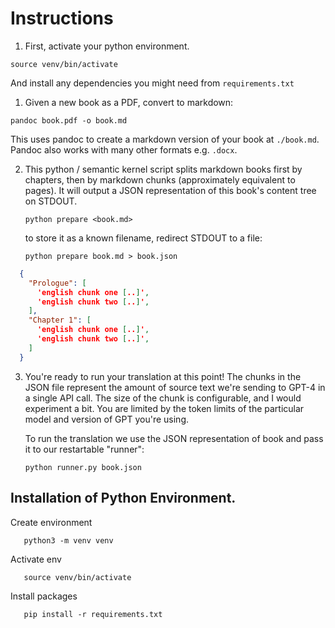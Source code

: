 # Instructions

1. First, activate your python environment.

  `source venv/bin/activate`

  And install any dependencies you might need from `requirements.txt`

1. Given a new book as a PDF, convert to markdown:

  `pandoc book.pdf -o book.md`

  This uses pandoc to create a markdown version of your book at `./book.md`.
  Pandoc also works with many other formats e.g. `.docx`.

2. This python / semantic kernel script splits markdown books first by chapters, 
   then by markdown chunks (approximately equivalent to pages). It will output a
   JSON representation of this book's content tree on STDOUT.

   `python prepare <book.md>`

   to store it as a known filename, redirect STDOUT to a file:

   `python prepare book.md > book.json`

  ```json
    {
      "Prologue": [
        'english chunk one [..]',
        'english chunk two [..]',
      ],
      "Chapter 1": [
        'english chunk one [..]',
        'english chunk two [..]',
      ]
    }
  ```

3. You're ready to run your translation at this point! The chunks in the JSON
   file represent the amount of source text we're sending to GPT-4 in a single
   API call. The size of the chunk is configurable, and I would experiment a
   bit. You are limited by the token limits of the particular model and version
   of GPT you're using.

   To run the translation we use the JSON representation of book and pass it to
   our restartable "runner":

   `python runner.py book.json`




## Installation of Python Environment.

Create environment
```
   python3 -m venv venv
```

Activate env
```
   source venv/bin/activate
```

Install packages
```
   pip install -r requirements.txt
```

